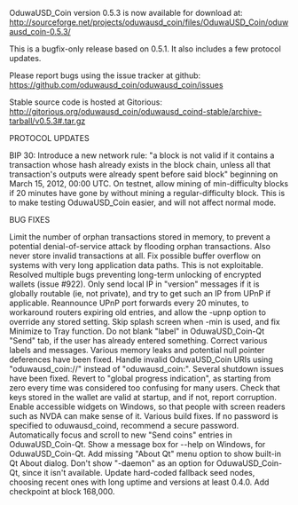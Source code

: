 OduwaUSD_Coin version 0.5.3 is now available for download at:
http://sourceforge.net/projects/oduwausd_coin/files/OduwaUSD_Coin/oduwausd_coin-0.5.3/

This is a bugfix-only release based on 0.5.1.
It also includes a few protocol updates.

Please report bugs using the issue tracker at github:
https://github.com/oduwausd_coin/oduwausd_coin/issues

Stable source code is hosted at Gitorious:
http://gitorious.org/oduwausd_coin/oduwausd_coind-stable/archive-tarball/v0.5.3#.tar.gz

PROTOCOL UPDATES

BIP 30: Introduce a new network rule: "a block is not valid if it contains a transaction whose hash already exists in the block chain, unless all that transaction's outputs were already spent before said block" beginning on March 15, 2012, 00:00 UTC.
On testnet, allow mining of min-difficulty blocks if 20 minutes have gone by without mining a regular-difficulty block. This is to make testing OduwaUSD_Coin easier, and will not affect normal mode.

BUG FIXES

Limit the number of orphan transactions stored in memory, to prevent a potential denial-of-service attack by flooding orphan transactions. Also never store invalid transactions at all.
Fix possible buffer overflow on systems with very long application data paths. This is not exploitable.
Resolved multiple bugs preventing long-term unlocking of encrypted wallets
(issue #922).
Only send local IP in "version" messages if it is globally routable (ie, not private), and try to get such an IP from UPnP if applicable.
Reannounce UPnP port forwards every 20 minutes, to workaround routers expiring old entries, and allow the -upnp option to override any stored setting.
Skip splash screen when -min is used, and fix Minimize to Tray function.
Do not blank "label" in OduwaUSD_Coin-Qt "Send" tab, if the user has already entered something.
Correct various labels and messages.
Various memory leaks and potential null pointer deferences have been fixed.
Handle invalid OduwaUSD_Coin URIs using "oduwausd_coin://" instead of "oduwausd_coin:".
Several shutdown issues have been fixed.
Revert to "global progress indication", as starting from zero every time was considered too confusing for many users.
Check that keys stored in the wallet are valid at startup, and if not, report corruption.
Enable accessible widgets on Windows, so that people with screen readers such as NVDA can make sense of it.
Various build fixes.
If no password is specified to oduwausd_coind, recommend a secure password.
Automatically focus and scroll to new "Send coins" entries in OduwaUSD_Coin-Qt.
Show a message box for --help on Windows, for OduwaUSD_Coin-Qt.
Add missing "About Qt" menu option to show built-in Qt About dialog.
Don't show "-daemon" as an option for OduwaUSD_Coin-Qt, since it isn't available.
Update hard-coded fallback seed nodes, choosing recent ones with long uptime and versions at least 0.4.0.
Add checkpoint at block 168,000.

